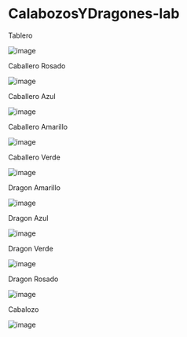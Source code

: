 # CalabozosYDragones-lab
Tablero


![image](https://github.com/JonaCardozoo/CalabozosYDragones-lab/assets/102664372/ccfb491d-f2c2-44bd-aa46-b0969c1dc133)

Caballero Rosado



![image](https://github.com/JonaCardozoo/CalabozosYDragones-lab/assets/102664372/f6af02f0-0f28-47e4-92af-ba427e680533)


Caballero Azul


![image](https://github.com/JonaCardozoo/CalabozosYDragones-lab/assets/102664372/e2cb8096-2dea-42ae-bf7e-478cae2d4aa6)


Caballero Amarillo


![image](https://github.com/JonaCardozoo/CalabozosYDragones-lab/assets/102664372/f9e843bd-9ad7-4f4f-a10d-d4801fc345ee)


Caballero Verde


![image](https://github.com/JonaCardozoo/CalabozosYDragones-lab/assets/102664372/03da7dbb-45e8-4c48-9e79-5f6a6ccc2913)



Dragon Amarillo


![image](https://github.com/JonaCardozoo/CalabozosYDragones-lab/assets/102664372/e7d2efef-3cb2-4515-a718-123a9caefce4)


Dragon Azul


![image](https://github.com/JonaCardozoo/CalabozosYDragones-lab/assets/102664372/176a0fcf-6043-4a4e-9e58-f63635b25655)


Dragon Verde


![image](https://github.com/JonaCardozoo/CalabozosYDragones-lab/assets/102664372/41698094-c35f-44de-ae96-26c9fb91a4b1)


Dragon Rosado


![image](https://github.com/JonaCardozoo/CalabozosYDragones-lab/assets/102664372/d8921065-c138-4498-b09f-6e824dbb0b65)



Cabalozo

![image](https://github.com/JonaCardozoo/CalabozosYDragones-lab/assets/102664372/d5a3fd09-044f-4a6e-843f-f9835c886ddb)






